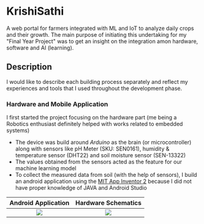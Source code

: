 # KrishiSathi

A web portal for farmers integrated with ML and IoT to analyze daily crops and their growth.
The main purpose of initiating this undertaking for my "Final Year Project" was to get an insight on the integration amon hardware, software and AI (learning). 

## Description

I would like to describe each building process separately and reflect my experiences and tools that I used throughout the development phase.

### Hardware and Mobile Application
I first started the project focusing on the hardware part (me being a Robotics enthusiast definitely helped with works related to embedded systems)
* The device was build around *Arduino* as the brain (or microcontroller) along with sensors like pH Meter (SKU: SEN0161), humidity & temperature sensor (DHT22) and soil moisture sensor (SEN-13322)
* The values obtained from the sensors acted as the feature for our machine learning model
* To collect the measured data from soil (with the help of sensors), I build an android application using the [MIT App Inventor 2](http://ai2.appinventor.mit.edu/) because I did not have proper knowledge of JAVA and Android Studio

Android Application             |  Hardware Schematics
:------------------------------:|:-------------------------:
![](https://github.com/asheeshcric/krishisathi/blob/master/images/android_application.png)  |  ![](https://github.com/asheeshcric/krishisathi/blob/master/images/hardware_schematics.png)

